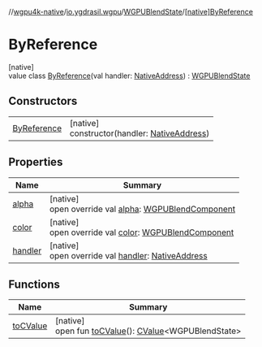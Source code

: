 //[wgpu4k-native](../../../../index.md)/[io.ygdrasil.wgpu](../../index.md)/[WGPUBlendState](../index.md)/[[native]ByReference](index.md)

# ByReference

[native]\
value class [ByReference](index.md)(val handler: [NativeAddress](../../../ffi/-native-address/index.md)) : [WGPUBlendState](../index.md)

## Constructors

| | |
|---|---|
| [ByReference](-by-reference.md) | [native]<br>constructor(handler: [NativeAddress](../../../ffi/-native-address/index.md)) |

## Properties

| Name | Summary |
|---|---|
| [alpha](alpha.md) | [native]<br>open override val [alpha](alpha.md): [WGPUBlendComponent](../../-w-g-p-u-blend-component/index.md) |
| [color](color.md) | [native]<br>open override val [color](color.md): [WGPUBlendComponent](../../-w-g-p-u-blend-component/index.md) |
| [handler](handler.md) | [native]<br>open override val [handler](handler.md): [NativeAddress](../../../ffi/-native-address/index.md) |

## Functions

| Name | Summary |
|---|---|
| [toCValue](../[native]to-c-value.md) | [native]<br>open fun [toCValue](../[native]to-c-value.md)(): [CValue](https://kotlinlang.org/api/core/kotlin-stdlib/kotlinx.cinterop/-c-value/index.html)&lt;WGPUBlendState&gt; |